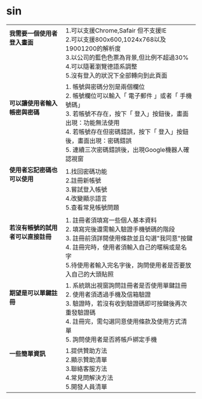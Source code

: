 # sin
|   |   |
|---|---|
| **我需要一個使用者登入畫面**<br><br><br><br><br>| 1.可以支援Chrome,Safair 但不支援IE<br> 2.可以支援800x600,1024x768以及19001200的解析度<br> 3.以公司的藍色色票為背景,但比例不超過30%<br> 4.可以隨著瀏覽德語系調整<br>5.沒有登入的狀況下全部轉向到此頁面|
| **可以讓使用者輸入帳密與密碼**<br><br><br><br><br> | 1. 帳號與密碼分別是兩個欄位 <br> 2. 帳號欄位可以輸入「 電子郵件 」或者「 手機號碼」 <br>3. 若帳號不存在，按下「 登入」按鈕後，畫面出現：功能無法使用 <br>4. 若帳號存在但密碼錯誤，按下「 登入」按鈕後，畫面出現：密碼錯誤<br>5. 連續三次密碼錯誤後，出現Google機器人確認視窗  |
| **使用者忘記密碼也可以使用**<br><br><br><br><br>|1.找回密碼功能<br>2.註冊新帳號<br>3.嘗試登入帳號<br>4.改變顯示語言<br>5.查看常見帳號問題<br>|
| **若沒有帳號的試用者可以直接註冊**<br><br><br><br><br>|1. 註冊者須填寫一些個人基本資料<br>2. 填寫完後還需輸入驗證手機號碼的階段<br>3. 註冊前須詳閱使用條款並且勾選"我同意"按鍵<br>4. 註冊完時，使用者須輸入自己的暱稱或是名字 <br> 5.待使用者輸入完名字後，詢問使用者是否要放入自己的大頭貼照    |
| **期望是可以單鍵註冊**<br><br><br><br><br>|1. 系統跳出視窗詢問註冊者是否使用單鍵註冊<br>2. 使用者須透過手機及信箱驗證<br>3. 驗證時，若沒有收到驗證碼即可按鍵後再次重發驗證碼<br>4. 註冊完，需勾選同意使用條款及使用方式清單<br>5. 詢問使用者是否將帳戶綁定手機  |
| **一些簡單資訊**<br><br><br><br><br>|1.提供贊助方法<br>2.顯示贊助清單<br>3.聯絡客服方法<br>4.常見問解決方法<br>5.開發人員清單   |
